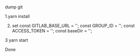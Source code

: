 dump git

1.yarn install


2. set
const GITLAB_BASE_URL = ''; 
const GROUP_ID = '';
const ACCESS_TOKEN = '';
const baseDir = '';


3 yarn start

Done